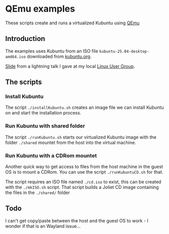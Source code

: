 # QEmu examples

These scripts create and runs a virtualized Kubuntu using [QEmu](https://www.qemu.org/)

## Introduction

The examples uses Kubuntu from an ISO file `kubuntu-25.04-desktop-amd64.iso`
downloaded from [kubuntu.org](https://kubuntu.org/getkubuntu/).

[Slide](https://dauer.github.io/qemu-lightning-talk/) from a lightning talk I
gave at my local [Linux User Group](http://flug.dk/).

## The scripts

### Install Kubuntu

The script `./installKubuntu.sh` creates an image file we can install Kubuntu on
and start the installation process.

### Run Kubuntu with shared folder

The script `./runKubuntu.sh` starts our virtualized Kubuntu image with the folder
`./shared` mountet from the host into the virtual machine.

### Run Kubuntu with a CDRom mountet

Another quick way to get access to files from the host machine in the guest OS
is to mount a CDRom. You can use the script `./runKubuntuCD.sh` for that.

The script requires an ISO file named `./cd.iso` to exist, this can be created
with the `./mkISO.sh` script. That script builds a Joliet CD image containing the
files in the `./shared/` folder

## Todo

I can't get copy/paste between the host and the guest OS to work - I wonder if that is an Wayland issue...
